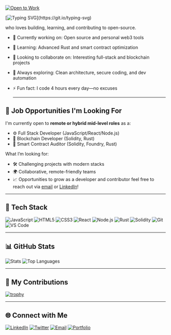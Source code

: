 
[![Open to Work](https://img.shields.io/badge/-Open%20to%20Work-green?style=flat-square)](mailto:oshodie123@gmail.com)

[![Typing SVG](https://readme-typing-svg.demolab.com?font=Fira+Code&pause=1000&width=435&lines=Hey+there%2C+I'm+Farouq+Oshodi+;I'm+a+Software+Engineer+and+;a+Blockchain+Developer.)](https://git.io/typing-svg)

 who loves building, learning, and contributing to open-source.

- 🔭 Currently working on: Open source and personal web3 tools
- 🌱 Learning: Advanced Rust and smart contract optimization
- 👯 Looking to collaborate on: Interesting full-stack and blockchain projects
- 🧠 Always exploring: Clean architecture, secure coding, and dev automation
- ⚡ Fun fact: I code 4 hours every day—no excuses

  ---
## 💼 Job Opportunities I'm Looking For

I'm currently open to **remote or hybrid mid-level roles** as a:

- ⚙️ Full Stack Developer (JavaScript/React/Node.js)
- 🔐 Blockchain Developer (Solidity, Rust)
- 🧪 Smart Contract Auditor (Solidity, Foundry, Rust)

What I’m looking for:
- 🛠️ Challenging projects with modern stacks
- 🌍 Collaborative, remote-friendly teams
- 📈 Opportunities to grow as a developer and contributor
  feel free to reach out via [email](mailto:oshodie123@gmail.com) or [LinkedIn](https://linkedin.com/in/2sipping)!



---

## 🚀 Tech Stack

![JavaScript](https://img.shields.io/badge/-JavaScript-black?style=flat-square&logo=javascript)
![HTML5](https://img.shields.io/badge/-HTML5-black?style=flat-square&logo=html5)
![CSS3](https://img.shields.io/badge/-CSS3-black?style=flat-square&logo=css3)
![React](https://img.shields.io/badge/-React-black?style=flat-square&logo=react)
![Node.js](https://img.shields.io/badge/-Node.js-black?style=flat-square&logo=node.js)
![Rust](https://img.shields.io/badge/-Rust-black?style=flat-square&logo=rust)
![Solidity](https://img.shields.io/badge/-Solidity-black?style=flat-square&logo=solidity)
![Git](https://img.shields.io/badge/-Git-black?style=flat-square&logo=git)
![VS Code](https://img.shields.io/badge/-VS%20Code-black?style=flat-square&logo=visual-studio-code)

---

## 📊 GitHub Stats

![Stats](https://github-readme-stats.vercel.app/api?username=2sipping0&show_icons=true&theme=tokyonight)
![Top Languages](https://github-readme-stats.vercel.app/api/top-langs/?username=2sipping0&layout=compact&theme=tokyonight)

---

## 🧩 My Contributions

[![trophy](https://github-profile-trophy.vercel.app/?username=2sipping0&theme=tokyonight)](https://github.com/ryo-ma/github-profile-trophy)

---

## 🌐 Connect with Me

[![LinkedIn](https://img.shields.io/badge/-LinkedIn-blue?style=flat-square&logo=linkedin)](https://linkedin.com/in/2sipping0)
[![Twitter](https://img.shields.io/badge/-Twitter-1DA1F2?style=flat-square&logo=twitter)](https://twitter.com/2sipping)
[![Email](https://img.shields.io/badge/-Email-black?style=flat-square&logo=gmail)](mailto:oshodie123@gmail.com)
[![Portfolio](https://img.shields.io/badge/-Portfolio-black?style=flat-square)](https://2sipping.vercel.app)



